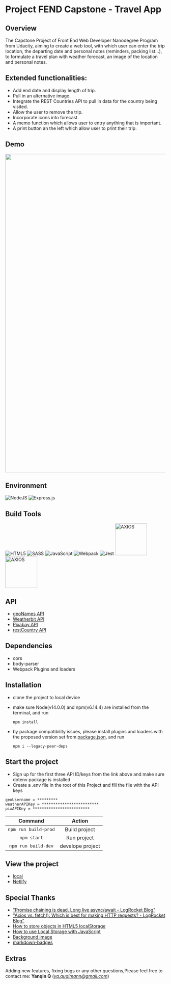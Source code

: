 # Project FEND Capstone - Travel App


## Overview

The Capstone Project of Front End Web Developer Nanodegree Program from Udacity, aiming to create a web tool, with which user can enter the trip location, the departing date and personal notes (reminders, packing list...), to formulate a travel plan with weather forecast, an image of the location and personal notes.

## Extended functionalities:

- Add end date and display length of trip.
- Pull in an alternative image.  
- Integrate the REST Countries API to pull in data for the country being visited.
- Allow the user to remove the trip.
- Incorporate icons into forecast.
- A memo function which allows user to entry anything that is important.
- A print button an the left which allow user to print their trip.

## Demo

<img src="" width="1000"> 


## Environment
![NodeJS](https://img.shields.io/badge/node.js-6DA55F?style=for-the-badge&logo=node.js&logoColor=white)
![Express.js](https://img.shields.io/badge/express.js-%23404d59.svg?style=for-the-badge&logo=express&logoColor=%2361DAFB)

## Build Tools


![HTML5](https://img.shields.io/badge/html5-%23E34F26.svg?style=for-the-badge&logo=html5&logoColor=white)
![SASS](https://img.shields.io/badge/SASS-hotpink.svg?style=for-the-badge&logo=SASS&logoColor=white)
![JavaScript](https://img.shields.io/badge/javascript-%23323330.svg?style=for-the-badge&logo=javascript&logoColor=%23F7DF1E)
![Webpack](https://img.shields.io/badge/webpack-%238DD6F9.svg?style=for-the-badge&logo=webpack&logoColor=black)
![Jest](https://img.shields.io/badge/-jest-%23C21325?style=for-the-badge&logo=jest&logoColor=white)
<img width="100px" alt="AXIOS" src="https://user-images.githubusercontent.com/8939680/57233884-20344080-6fe5-11e9-8df3-0df1282e1574.png">
<img width="100px" alt="AXIOS" src="https://user-images.githubusercontent.com/110953/28352645-7a8a66d8-6c0c-11e7-83af-752609e7e072.png">

## API

- [geoNames API](http://www.geonames.org/export/web-services.html)
- [Weatherbit API](https://www.weatherbit.io/api)
- [Pixabay API](https://pixabay.com/api/docs/)
- [restCountry API](https://restcountries.com/)


## Dependencies

- cors
- body-parser
- Webpack Plugins and loaders 

## Installation 

- clone the project to local device

- make sure Node(v14.0.0) and npm(v6.14.4) are installed from the terminal, and run

   ```
   npm install
   ```

- by package compatibility issues, please install plugins and loaders with the proposed version set from [package.json](https://github.com/Qinisfighting/Project-FEND-Capstone---Travel-App/blob/main/package.json), and run

   ```
   npm i --legacy-peer-deps
   ```
    
## Start the project

- Sign up for the first three API ID/keys from the link above and make sure dotenv package is installed
- Create a .env file in the root of this Project and fill the file with the API keys 
```
geoUsername = *********
weatherAPIKey = *************************
pixAPIKey = *************************
```

Command | Action
:------------: | :-------------:
`npm run build-prod` | Build project
`npm start` | Run project
`npm run build-dev` | develope project



## View the project

- [local](http://localhost:7777/)
- [Netlify](https://travel-app-Qin.netlify.app)

## Special Thanks

- ["Promise chaining is dead. Long live async/await - LogRocket Blog" ]( https://blog.logrocket.com/promise-chaining-is-dead-long-live-async-await-445897870abc/)
- ["Axios vs. fetch(): Which is best for making HTTP requests? - LogRocket Blog" ](https://blog.logrocket.com/axios-vs-fetch-best-http-requests/)
- [How to store objects in HTML5 localStorage](https://stackoverflow.com/questions/2010892/how-to-store-objects-in-html5-localstorage)
- [How to use Local Storage with JavaScript](https://www.youtube.com/watch?v=AfVUiQ-my4Q&t=1462s)
- [Background image]( https://www.dreamstime.com/travel-accessories-light-blue-background-getting-ready-summer-vacation-d-rendering-image150871769)
- [markdown-badges](https://ileriayo.github.io/markdown-badges/)


## Extras
Adding new features, fixing bugs or any other questions,Please feel free to contact me: **Yanqin Q** (*yq.qualmann@gmail.com*)

